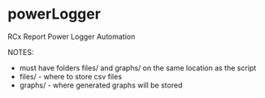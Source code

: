 # powerLogger
RCx Report Power Logger Automation

NOTES:
 - must have folders files/ and graphs/ on the same location as the script
 - files/ - where to store csv files 
 - graphs/ - where generated graphs will be stored
